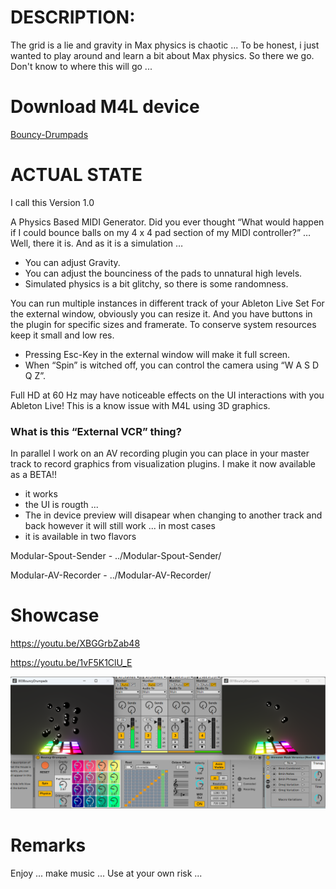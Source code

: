 # DESCRIPTION:

The grid is a lie and gravity in Max physics is chaotic ... To be honest, i just wanted to play around and learn a bit about Max physics. So there we go. Don't know to where this will go ...

# Download M4L device

[Bouncy-Drumpads](https://github.com/th-m-vogel/Max-Patches/raw/main/M4L-Devices/Bouncy-Drumpads/Bouncy-Drumpads.amxd "Download")

# ACTUAL STATE

I call this Version 1.0

A Physics Based MIDI Generator. Did you ever thought “What would happen if I could bounce balls on my 4 x 4 pad section of my MIDI controller?” … Well, there it is. And as it is a simulation …

-	You can adjust Gravity.
-	You can adjust the bounciness of the pads to unnatural high levels.
-	Simulated physics is a bit glitchy, so there is some randomness.

You can run multiple instances in different track of your Ableton Live Set
For the external window, obviously you can resize it. And you have buttons in the plugin for specific sizes and framerate. To conserve system resources keep it small and low res. 

-	Pressing Esc-Key in the external window will make it full screen.
-	When “Spin” is witched off, you can control the camera using “W A S D Q Z”.

Full HD at 60 Hz may have noticeable effects on the UI interactions with you Ableton Live! This is a know issue with M4L using 3D graphics.

### What is this “External VCR” thing?
In parallel I work on an AV recording plugin you can place in your master track to record graphics from visualization plugins. I make it now available as a BETA!!
- it works
- the UI is rougth ...
- The in device preview will disapear when changing to another track and back however it will still work ... in most cases
- it is available in two flavors

Modular-Spout-Sender - ../Modular-Spout-Sender/

Modular-AV-Recorder - ../Modular-AV-Recorder/

# Showcase

https://youtu.be/XBGGrbZab48

https://youtu.be/1vF5K1ClU_E 

![Screenshot](./Device-Screenshot.png)

# Remarks

Enjoy ... make music ... Use at your own risk ... 

